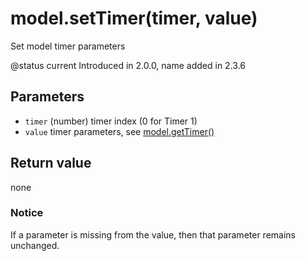 # model.setTimer(timer, value)

Set model timer parameters

@status current Introduced in 2.0.0, name added in 2.3.6

## Parameters

* `timer` (number) timer index (0 for Timer 1)
* `value` timer parameters, see [model.getTimer()](gettimer.md)

## Return value

none

### Notice

If a parameter is missing from the value, then that parameter remains unchanged.
